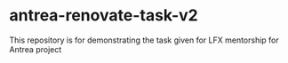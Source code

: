 # antrea-renovate-task-v2
This repository is for demonstrating the task given for LFX mentorship for Antrea project
